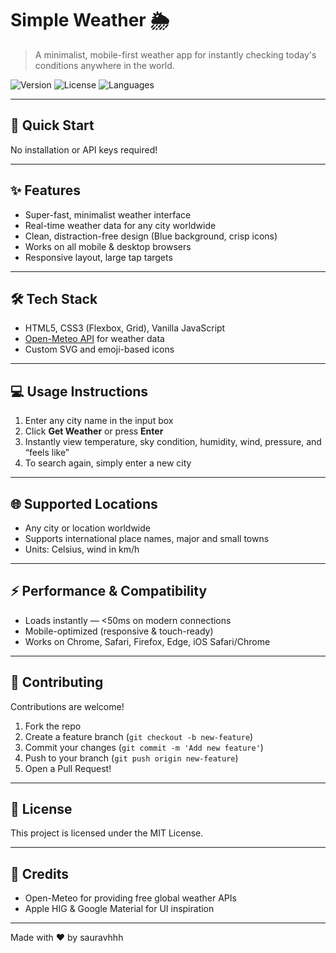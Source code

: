 # Simple Weather 🌦️

> A minimalist, mobile-first weather app for instantly checking today's conditions anywhere in the world.

![Version](https://img.shields.io/badge/version-1.0.0-blue.svg?style=flat-square)
![License](https://img.shields.io/badge/license-MIT-green.svg?style=flat-square)
![Languages](https://img.shields.io/badge/languages-HTML%20%7C%20CSS%20%7C%20JS-orange.svg?style=flat-square)

---

## 🚀 Quick Start


No installation or API keys required!

---

## ✨ Features

- Super-fast, minimalist weather interface
- Real-time weather data for any city worldwide
- Clean, distraction-free design (Blue background, crisp icons)
- Works on all mobile & desktop browsers
- Responsive layout, large tap targets

---

## 🛠 Tech Stack

- HTML5, CSS3 (Flexbox, Grid), Vanilla JavaScript
- [Open-Meteo API](https://open-meteo.com/) for weather data
- Custom SVG and emoji-based icons

---

## 💻 Usage Instructions

1. Enter any city name in the input box
2. Click **Get Weather** or press **Enter**
3. Instantly view temperature, sky condition, humidity, wind, pressure, and “feels like”
4. To search again, simply enter a new city

---

## 🌐 Supported Locations

- Any city or location worldwide
- Supports international place names, major and small towns
- Units: Celsius, wind in km/h

---

## ⚡ Performance & Compatibility

- Loads instantly — <50ms on modern connections
- Mobile-optimized (responsive & touch-ready)
- Works on Chrome, Safari, Firefox, Edge, iOS Safari/Chrome

---

## 🤝 Contributing

Contributions are welcome!

1. Fork the repo
2. Create a feature branch (`git checkout -b new-feature`)
3. Commit your changes (`git commit -m 'Add new feature'`)
4. Push to your branch (`git push origin new-feature`)
5. Open a Pull Request!

---

## 📄 License

This project is licensed under the MIT License.

---

## 🙏 Credits

- Open-Meteo for providing free global weather APIs
- Apple HIG & Google Material for UI inspiration

---

Made with ❤️ by sauravhhh
